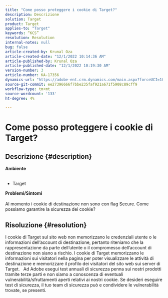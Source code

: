 ```yaml
---
title: "Come posso proteggere i cookie di Target?"
description: Descrizione
solution: Target
product: Target
applies-to: "Target"
keywords: “KCS”
resolution: Resolution
internal-notes: null
bug: false
article-created-by: Krunal Oza
article-created-date: "12/1/2022 10:14:36 AM"
article-published-by: Krunal Oza
article-published-date: "12/1/2022 10:19:30 AM"
version-number: 3
article-number: KA-17356
dynamics-url: "https://adobe-ent.crm.dynamics.com/main.aspx?forceUCI=1&pagetype=entityrecord&etn=knowledgearticle&id=c1c8d0f3-6071-ed11-9561-6045bd006a22"
source-git-commit: ee27396666f7bbe235faf921a671f5908c89cff9
workflow-type: tm+mt
source-wordcount: '133'
ht-degree: 4%

---
```


# Come posso proteggere i cookie di Target?

## Descrizione {#description}

<b>Ambiente 
<br> </b>
- Target



<b>Problemi/Sintomi</b><br><br>Al momento i cookie di destinazione non sono con flag Secure. Come possiamo garantire la sicurezza dei cookie?<br>

## Risoluzione {#resolution}


I cookie di Target sul sito web non memorizzano le credenziali utente o le informazioni dell’account di destinazione, pertanto riteniamo che la rappresentazione da parte dell’utente o il compromesso dell’account di destinazione non siano a rischio. I cookie di Target memorizzano le informazioni sui visitatori nella pagina per poter visualizzare le attività di destinazione e memorizzare il profilo dei visitatori del sito web sui server di Target.
 
Ad Adobe esegui test annuali di sicurezza penna sui nostri prodotti tramite terze parti e non siamo a conoscenza di eventuali vulnerabilità/sfruttamenti aperti relativi ai nostri cookie. Se desideri eseguire test di sicurezza, il tuo team di sicurezza può e condividere le vulnerabilità trovate, se presenti.

